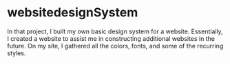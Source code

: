# websitedesignSystem
In that project, I built my own basic design system for a website. Essentially, I created a website to assist me in constructing additional websites in the future. On my site, I gathered all the colors, fonts, and some of the recurring styles.
